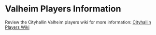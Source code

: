 
# Valheim Players Information

Review the Cityhallin Valheim players wiki for more information: [Cityhallin Players Wiki](https://github.com/CityHallin/valheim_players/wiki)
